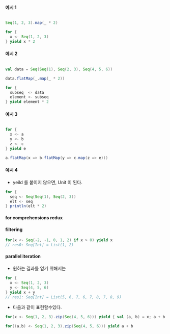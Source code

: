 #### 예시 1

```scala

Seq(1, 2, 3).map(_ * 2)

for {
  x <- Seq(1, 2, 3)
} yield x * 2

```

#### 예시 2

```scala

val data = Seq(Seq(1), Seq(2, 3), Seq(4, 5, 6))

data.flatMap(_.map(_ * 2))

for {
  subseq  <- data
  element <- subseq
} yield element * 2
```

#### 예시 3

```scala

for {
  x <- a
  y <- b
  z <- c
} yield e

a.flatMap(x => b.flatMap(y => c.map(z => e)))

```

#### 예시 4

- yeild 를 붙이지 않으면, Unit 이 된다.

```scala
for {
  seq <- Seq(Seq(1), Seq(2, 3))
  elt <- seq
} println(elt * 2)
```

#### for comprehensions redux

#### filtering

```scala
for(x <- Seq(-2, -1, 0, 1, 2) if x > 0) yield x
// res0: Seq[Int] = List(1, 2)
```

#### parallel iteration

- 원하는 결과를 얻기 위해서는

```scala
for {
  x <- Seq(1, 2, 3)
  y <- Seq(4, 5, 6)
} yield x + y
// res1: Seq[Int] = List(5, 6, 7, 6, 7, 8, 7, 8, 9)
```

- 다음과 같이 표현할수있다.

```scala
for(x <- Seq(1, 2, 3).zip(Seq(4, 5, 6))) yield { val (a, b) = x; a + b }

for((a,b) <- Seq(1, 2, 3).zip(Seq(4, 5, 6))) yield a + b

```
